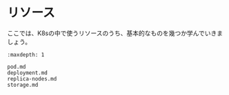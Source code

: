 # リソース

ここでは、K8sの中で使うリソースのうち、基本的なものを幾つか学んでいきましょう。

```{toctree}
:maxdepth: 1

pod.md
deployment.md
replica-nodes.md
storage.md
```

